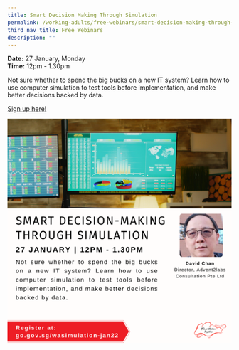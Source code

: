 ```yaml
---
title: Smart Decision Making Through Simulation
permalink: /working-adults/free-webinars/smart-decision-making-through-simulation
third_nav_title: Free Webinars
description: ""
---
```



**Date:** 27 January, Monday
<br> **Time:** 12pm - 1.30pm

Not sure whether to spend the big bucks on a new IT system? Learn how to use computer simulation to test tools before implementation, and make better decisions backed by data.

[Sign up here!](https://zoom.us/webinar/register/2516393876162/WN_SwLZOWhfRxqbbGcI-cNeuA)

![SNT Adults 27 Jan](/images/27-Jan-WA.png)